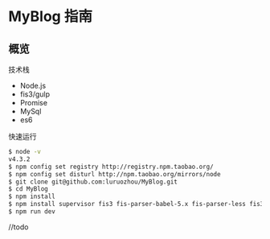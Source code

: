 # MyBlog 指南

## 概览

技术栈

- Node.js 
- fis3/gulp
- Promise 
- MySql
- es6

快速运行

```bash
$ node -v
v4.3.2
$ npm config set registry http://registry.npm.taobao.org/
$ npm config set disturl http://npm.taobao.org/mirrors/node
$ git clone git@github.com:luruozhou/MyBlog.git
$ cd MyBlog
$ npm install
$ npm install supervisor fis3 fis-parser-babel-5.x fis-parser-less fis3-hook-commonjs fis3-postpackager-loader -g
$ npm run dev 
```
//todo
